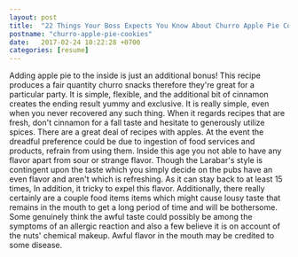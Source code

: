 ```yaml
---
layout: post
title:  "22 Things Your Boss Expects You Know About Churro Apple Pie Cookies"
postname: "churro-apple-pie-cookies"
date:   2017-02-24 10:22:28 +0700
categories: [resume]
---
```

Adding apple pie to the inside is just an additional bonus! This recipe produces a fair quantity churro snacks therefore they're great for a particular party. It is simple, flexible, and the additional bit of cinnamon creates the ending result yummy and exclusive. It is really simple, even when you never recovered any such thing. When it regards recipes that are fresh, don't cinnamon for a fall taste and hesitate to generously utilize spices. There are a great deal of recipes with apples. At the event the dreadful preference could be due to ingestion of food services and products, refrain from using them. Inside this age you not able to have any flavor apart from sour or strange flavor. Though the Larabar's style is contingent upon the taste which you simply decide on the pubs have an even flavor and aren't which is refreshing. As it can stay back to at least 15 times, In addition, it tricky to expel this flavor. Additionally, there really certainly are a couple food items items which might cause lousy taste that remains in the mouth to get a long period of time and will be bothersome. Some genuinely think the awful taste could possibly be among the symptoms of an allergic reaction and also a few believe it is on account of the nuts' chemical makeup. Awful flavor in the mouth may be credited to some disease.
